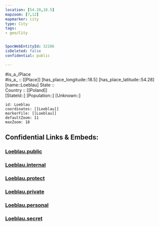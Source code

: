 ```yaml
---
location: [54.28,18.5] 
mapzoom: [7,12] 
mapmarker: city 
type: City
tags:
- geo/City


SpocWebEntityId: 32186
isDeleted: false
confidential: public

---
```

#is_a_/Place  
#is_a_ :: [[Place]] 
[has_place_longitude::18.5] 
[has_place_latitude::54.28] 
[name::Loeblau] 
State ::  
Country :: [[Poland]]  
[StateId::] 
[Population::] 
[Unknown::] 


```leaflet
id: Loeblau
coordinates: [[Loeblau]] 
markerFile: [[Loeblau]] 
defaultZoom: 11 
maxZoom: 18
```


## Confidential Links & Embeds: 

### [Loeblau.public](/_public/\Earth\Continent\Europe\Europe~East\Poland\Provinces~Poland\Pomeranian\CityLoeblau.public.md) 

### [Loeblau.internal](/_internal/\Earth\Continent\Europe\Europe~East\Poland\Provinces~Poland\Pomeranian\CityLoeblau.internal.md) 

### [Loeblau.protect](/_protect/\Earth\Continent\Europe\Europe~East\Poland\Provinces~Poland\Pomeranian\CityLoeblau.protect.md) 

### [Loeblau.private](/_private/\Earth\Continent\Europe\Europe~East\Poland\Provinces~Poland\Pomeranian\CityLoeblau.private.md) 

### [Loeblau.personal](/_personal/\Earth\Continent\Europe\Europe~East\Poland\Provinces~Poland\Pomeranian\CityLoeblau.personal.md) 

### [Loeblau.secret](/_secret/\Earth\Continent\Europe\Europe~East\Poland\Provinces~Poland\Pomeranian\CityLoeblau.secret.md)

